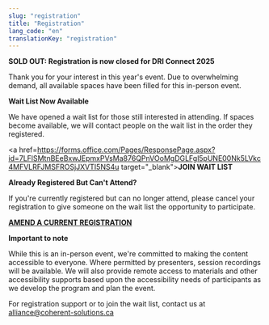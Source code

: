 ```yaml
---
slug: "registration"
title: "Registration"
lang_code: "en"
translationKey: "registration"
---
```



<strong>SOLD OUT: Registration is now closed for DRI Connect 2025</strong>


Thank you for your interest in this year's event. Due to overwhelming demand, all available spaces have been filled for this in-person event.

<strong>Wait List Now Available</strong>

We have opened a wait list for those still interested in attending. If spaces become available, we will contact people on the wait list in the order they registered.


 
<a href=https://forms.office.com/Pages/ResponsePage.aspx?id=7LFlSMtnBEeBxwJEpmxPVsMa876QPnVOoMgDGLFgl5pUNE00Nk5LVkc4MFVLRFJMSFROSjJXVTI5NS4u target="_blank"><strong>JOIN WAIT LIST</strong></a>


<strong>Already Registered But Can't Attend?</strong>

If you're currently registered but can no longer attend, please cancel your registration to give someone on the wait list the opportunity to participate.

<a href=https://events.myconferencesuite.com/SpringDRIConnect2025/reg/returning target="_blank"><strong>AMEND A CURRENT REGISTRATION</strong></a>

<strong> Important to note </strong>

While this is an in-person event, we're committed to making the content accessible to everyone. Where permitted by presenters, session recordings will be available. We will also provide remote access to materials and other accessibility supports based upon the accessibility needs of participants as we develop the program and plan the event.


For registration support or to join the wait list, contact us at alliance@coherent-solutions.ca

<!--
In Person Registration has been filled up. However, virtual attendance remains open.
Please register at the following link:
<https://events.myconferencesuite.com/DRIConnect/reg/landing>

## Cost

There is no cost to attend this event.
However, flight, accommodations and any meals outside of the event
offerings are the responsibility of each attendee to coordinate.

-->